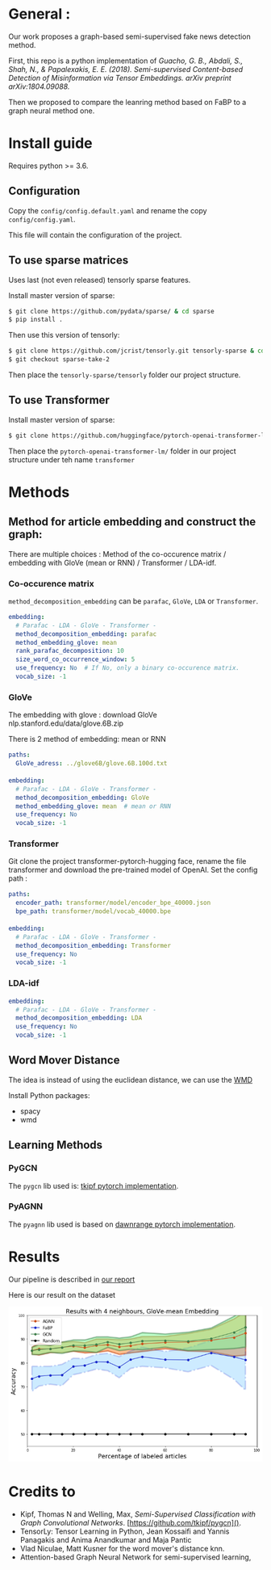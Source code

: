 # General :

Our work proposes a graph-based semi-supervised fake news detection method.


First, this repo is a python implementation of
_Guacho, G. B., Abdali, S., Shah, N., & Papalexakis, 
E. E. (2018). Semi-supervised Content-based Detection of 
Misinformation via Tensor Embeddings. arXiv preprint arXiv:1804.09088._


Then we proposed to compare the leanring method based on FaBP to a graph neural method one.



# Install guide

Requires python >= 3.6.

## Configuration
Copy the `config/config.default.yaml` and rename the copy `config/config.yaml`.

This file will contain the configuration of the project.

## To use sparse matrices
Uses last (not even released) tensorly sparse features.

Install master version of sparse:
```bash
$ git clone https://github.com/pydata/sparse/ & cd sparse
$ pip install .
```

Then use this version of tensorly:
```bash
$ git clone https://github.com/jcrist/tensorly.git tensorly-sparse & cd tensorly-sparse
$ git checkout sparse-take-2
```
Then place the `tensorly-sparse/tensorly` folder our project structure.

## To use Transformer

Install master version of sparse:
```bash
$ git clone https://github.com/huggingface/pytorch-openai-transformer-lm.git
```
 Then place the `pytorch-openai-transformer-lm/` folder in our project structure under teh name `transformer`


# Methods

## Method for article embedding and construct the graph:

There are multiple choices : Method of the co-occurence matrix / embedding with GloVe (mean or RNN) / Transformer /
LDA-idf.

### Co-occurence matrix

`method_decomposition_embedding` can be `parafac`, `GloVe`, `LDA` or `Transformer`.
```yaml
embedding:
  # Parafac - LDA - GloVe - Transformer -
  method_decomposition_embedding: parafac
  method_embedding_glove: mean 
  rank_parafac_decomposition: 10
  size_word_co_occurrence_window: 5
  use_frequency: No  # If No, only a binary co-occurence matrix.
  vocab_size: -1
```

### GloVe

The embedding with glove : download GloVe nlp.stanford.edu/data/glove.6B.zip

There is 2 method of embedding: mean or RNN

```yaml
paths:
  GloVe_adress: ../glove6B/glove.6B.100d.txt

embedding:
  # Parafac - LDA - GloVe - Transformer -
  method_decomposition_embedding: GloVe
  method_embedding_glove: mean  # mean or RNN
  use_frequency: No
  vocab_size: -1
```

### Transformer

Git clone the project transformer-pytorch-hugging face, rename the file transformer and download the pre-trained model
of OpenAI. Set the config path :

```yaml
paths:
  encoder_path: transformer/model/encoder_bpe_40000.json
  bpe_path: transformer/model/vocab_40000.bpe

embedding:
  # Parafac - LDA - GloVe - Transformer -
  method_decomposition_embedding: Transformer
  use_frequency: No
  vocab_size: -1
```

### LDA-idf

```yaml
embedding:
  # Parafac - LDA - GloVe - Transformer -
  method_decomposition_embedding: LDA
  use_frequency: No
  vocab_size: -1
```

## Word Mover Distance

The idea is instead of using the euclidean distance, we can use the [WMD](http://proceedings.mlr.press/v37/kusnerb15.pdf)


Install Python packages:

- spacy
- wmd

## Learning Methods

### PyGCN
The `pygcn` lib used is: [tkipf pytorch implementation](https://github.com/tkipf/pygcn).

### PyAGNN
The `pyagnn` lib used is based on [dawnrange pytorch implementation](https://github.com/dawnranger/pytorch-AGNN).

# Results

Our pipeline is described in [our report](https://github.com/bdvllrs/misinformation-detection-tensor-embeddings/blob/master/Fake_News_Detection_report.pdf)

Here is our result on the dataset

![Alt text](fig/resv5.png?raw=true "Title")


# Credits to
- Kipf, Thomas N and Welling, Max, _Semi-Supervised Classification with Graph Convolutional Networks_. [https://github.com/tkipf/pygcn]().
- TensorLy: Tensor Learning in Python, Jean Kossaifi and Yannis Panagakis and Anima Anandkumar and Maja Pantic
- Vlad Niculae, Matt Kusner for the word mover's distance knn.
- Attention-based Graph Neural Network for semi-supervised learning,

